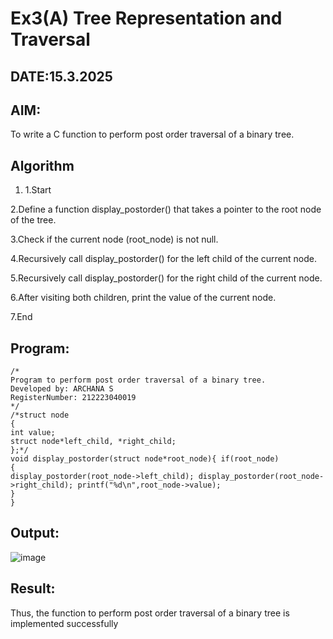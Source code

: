 # Ex3(A) Tree Representation and Traversal
## DATE:15.3.2025
## AIM:
To write a C function to perform post order traversal of a binary tree.

## Algorithm
1. 1.Start

2.Define a function display_postorder() that takes a pointer to the root node of the tree.

3.Check if the current node (root_node) is not null.

4.Recursively call display_postorder() for the left child of the current node.

5.Recursively call display_postorder() for the right child of the current node.

6.After visiting both children, print the value of the current node.

7.End
  

## Program:
```
/*
Program to perform post order traversal of a binary tree.
Developed by: ARCHANA S
RegisterNumber: 212223040019
*/
/*struct node
{
int value;
struct node*left_child, *right_child;
};*/
void display_postorder(struct node*root_node){ if(root_node)
{
display_postorder(root_node->left_child); display_postorder(root_node->right_child); printf("%d\n",root_node->value);
}
}

```

## Output:
![image](https://github.com/user-attachments/assets/ef4580fd-59ce-4021-ba12-b19434e744e9)



## Result:
Thus, the function to perform post order traversal of a binary tree is implemented successfully
